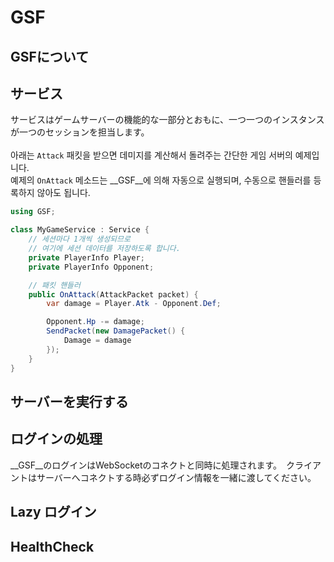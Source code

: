 GSF
====

GSFについて
----

サービス
----
サービスはゲームサーバーの機能的な一部分とおもに、一つ一つのインスタンスが一つのセッションを担当します。<br>
<br>
아래는 `Attack` 패킷을 받으면 데미지를 계산해서 돌려주는 간단한 게임 서버의 예제입니다.<br>
예제의 `OnAttack` 메소드는 __GSF__에 의해 자동으로 실행되며, 수동으로 핸들러를 등록하지 않아도 됩니다.
```cs
using GSF;

class MyGameService : Service {
    // 세션마다 1개씩 생성되므로
    // 여기에 세션 데이터를 저장하도록 합니다.
    private PlayerInfo Player;
    private PlayerInfo Opponent;

    // 패킷 핸들러
    public OnAttack(AttackPacket packet) {
        var damage = Player.Atk - Opponent.Def;

        Opponent.Hp -= damage; 
        SendPacket(new DamagePacket() {
            Damage = damage
        });
    }
}
```

サーバーを実行する
----

ログインの処理
----
__GSF__のログインはWebSocketのコネクトと同時に処理されます。　クライアントはサーバーへコネクトする時必ずログイン情報を一緒に渡してください。

Lazy ログイン
----

HealthCheck
----

